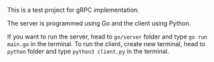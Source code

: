 This is a test project for gRPC implementation.

The server is programmed using Go and the client using Python.

If you want to run the server, head to ```go/server``` folder and type ```go run main.go``` in the terminal.
To run the client, create new terminal, head to ```python``` folder and type ```python3 client.py``` in the terminal.
